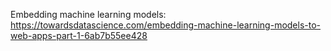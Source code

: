 Embedding machine learning models: https://towardsdatascience.com/embedding-machine-learning-models-to-web-apps-part-1-6ab7b55ee428
